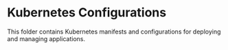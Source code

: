 # Kubernetes Configurations

This folder contains Kubernetes manifests and configurations for deploying and managing applications.
